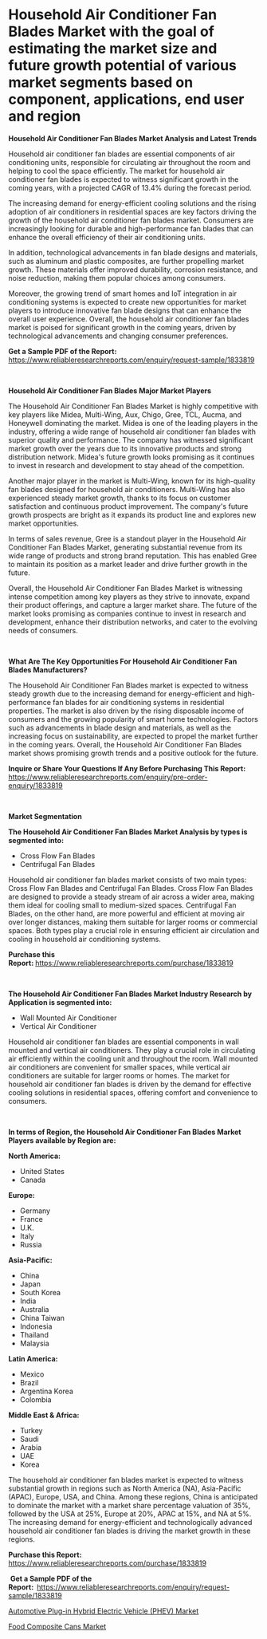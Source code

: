 <p><h1>Household Air Conditioner Fan Blades Market with the goal of estimating the market size and future growth potential of various market segments based on component, applications, end user and region</h1></p><p><strong>Household Air Conditioner Fan Blades Market Analysis and Latest Trends</strong></p>
<p><p>Household air conditioner fan blades are essential components of air conditioning units, responsible for circulating air throughout the room and helping to cool the space efficiently. The market for household air conditioner fan blades is expected to witness significant growth in the coming years, with a projected CAGR of 13.4% during the forecast period. </p><p>The increasing demand for energy-efficient cooling solutions and the rising adoption of air conditioners in residential spaces are key factors driving the growth of the household air conditioner fan blades market. Consumers are increasingly looking for durable and high-performance fan blades that can enhance the overall efficiency of their air conditioning units.</p><p>In addition, technological advancements in fan blade designs and materials, such as aluminum and plastic composites, are further propelling market growth. These materials offer improved durability, corrosion resistance, and noise reduction, making them popular choices among consumers.</p><p>Moreover, the growing trend of smart homes and IoT integration in air conditioning systems is expected to create new opportunities for market players to introduce innovative fan blade designs that can enhance the overall user experience. Overall, the household air conditioner fan blades market is poised for significant growth in the coming years, driven by technological advancements and changing consumer preferences.</p></p>
<p><strong>Get a Sample PDF of the Report:&nbsp;</strong> <a href="https://www.reliableresearchreports.com/enquiry/request-sample/1833819">https://www.reliableresearchreports.com/enquiry/request-sample/1833819</a></p>
<p>&nbsp;</p>
<p><strong>Household Air Conditioner Fan Blades Major Market Players</strong></p>
<p><p>The Household Air Conditioner Fan Blades Market is highly competitive with key players like Midea, Multi-Wing, Aux, Chigo, Gree, TCL, Aucma, and Honeywell dominating the market. Midea is one of the leading players in the industry, offering a wide range of household air conditioner fan blades with superior quality and performance. The company has witnessed significant market growth over the years due to its innovative products and strong distribution network. Midea's future growth looks promising as it continues to invest in research and development to stay ahead of the competition.</p><p>Another major player in the market is Multi-Wing, known for its high-quality fan blades designed for household air conditioners. Multi-Wing has also experienced steady market growth, thanks to its focus on customer satisfaction and continuous product improvement. The company's future growth prospects are bright as it expands its product line and explores new market opportunities.</p><p>In terms of sales revenue, Gree is a standout player in the Household Air Conditioner Fan Blades Market, generating substantial revenue from its wide range of products and strong brand reputation. This has enabled Gree to maintain its position as a market leader and drive further growth in the future.</p><p>Overall, the Household Air Conditioner Fan Blades Market is witnessing intense competition among key players as they strive to innovate, expand their product offerings, and capture a larger market share. The future of the market looks promising as companies continue to invest in research and development, enhance their distribution networks, and cater to the evolving needs of consumers.</p></p>
<p>&nbsp;</p>
<p><strong>What Are The Key Opportunities For Household Air Conditioner Fan Blades Manufacturers?</strong></p>
<p><p>The Household Air Conditioner Fan Blades market is expected to witness steady growth due to the increasing demand for energy-efficient and high-performance fan blades for air conditioning systems in residential properties. The market is also driven by the rising disposable income of consumers and the growing popularity of smart home technologies. Factors such as advancements in blade design and materials, as well as the increasing focus on sustainability, are expected to propel the market further in the coming years. Overall, the Household Air Conditioner Fan Blades market shows promising growth trends and a positive outlook for the future.</p></p>
<p><strong>Inquire or Share Your Questions If Any Before Purchasing This Report:</strong> <a href="https://www.reliableresearchreports.com/enquiry/pre-order-enquiry/1833819">https://www.reliableresearchreports.com/enquiry/pre-order-enquiry/1833819</a></p>
<p>&nbsp;</p>
<p><strong>Market Segmentation</strong></p>
<p><strong>The Household Air Conditioner Fan Blades Market Analysis by types is segmented into:</strong></p>
<p><ul><li>Cross Flow Fan Blades</li><li>Centrifugal Fan Blades</li></ul></p>
<p><p>Household air conditioner fan blades market consists of two main types: Cross Flow Fan Blades and Centrifugal Fan Blades. Cross Flow Fan Blades are designed to provide a steady stream of air across a wider area, making them ideal for cooling small to medium-sized spaces. Centrifugal Fan Blades, on the other hand, are more powerful and efficient at moving air over longer distances, making them suitable for larger rooms or commercial spaces. Both types play a crucial role in ensuring efficient air circulation and cooling in household air conditioning systems.</p></p>
<p><strong>Purchase this Report:&nbsp;</strong><a href="https://www.reliableresearchreports.com/purchase/1833819">https://www.reliableresearchreports.com/purchase/1833819</a></p>
<p>&nbsp;</p>
<p><strong>The Household Air Conditioner Fan Blades Market Industry Research by Application is segmented into:</strong></p>
<p><ul><li>Wall Mounted Air Conditioner</li><li>Vertical Air Conditioner</li></ul></p>
<p><p>Household air conditioner fan blades are essential components in wall mounted and vertical air conditioners. They play a crucial role in circulating air efficiently within the cooling unit and throughout the room. Wall mounted air conditioners are convenient for smaller spaces, while vertical air conditioners are suitable for larger rooms or homes. The market for household air conditioner fan blades is driven by the demand for effective cooling solutions in residential spaces, offering comfort and convenience to consumers.</p></p>
<p>&nbsp;</p>
<p><strong>In terms of Region, the Household Air Conditioner Fan Blades Market Players available by Region are:</strong></p>
<p>
    <p> <strong> North America: </strong>
        <ul>
            <li>United States</li>
            <li>Canada</li>
        </ul>
        </p> 
    <p> <strong> Europe: </strong>
        <ul>
            <li>Germany</li>
            <li>France</li>
            <li>U.K.</li>
            <li>Italy</li>
            <li>Russia</li>
        </ul>
        </p> 
    <p> <strong> Asia-Pacific: </strong>
        <ul>
            <li>China</li>
            <li>Japan</li>
            <li>South Korea</li>
            <li>India</li>
            <li>Australia</li>
            <li>China Taiwan</li>
            <li>Indonesia</li>
            <li>Thailand</li>
            <li>Malaysia</li>
        </ul>
        </p> 
    <p> <strong> Latin America: </strong>
        <ul>
            <li>Mexico</li>
            <li>Brazil</li>
            <li>Argentina Korea</li>
            <li>Colombia</li>
        </ul>
        </p> 
    <p> <strong> Middle East & Africa: </strong>
        <ul>
            <li>Turkey</li>
            <li>Saudi</li>
            <li>Arabia</li>
            <li>UAE</li>
            <li>Korea</li>
        </ul>
    </p>
    </p>
<p><p>The household air conditioner fan blades market is expected to witness substantial growth in regions such as North America (NA), Asia-Pacific (APAC), Europe, USA, and China. Among these regions, China is anticipated to dominate the market with a market share percentage valuation of 35%, followed by the USA at 25%, Europe at 20%, APAC at 15%, and NA at 5%. The increasing demand for energy-efficient and technologically advanced household air conditioner fan blades is driving the market growth in these regions.</p></p>
<p><strong>Purchase this Report: </strong><a href="https://www.reliableresearchreports.com/purchase/1833819">https://www.reliableresearchreports.com/purchase/1833819</a></p>
<p>&nbsp;<strong>Get a Sample PDF of the Report:&nbsp;&nbsp;</strong><a href="https://www.reliableresearchreports.com/enquiry/request-sample/1833819">https://www.reliableresearchreports.com/enquiry/request-sample/1833819</a></p>
<p><strong></strong></p>
<p><p><a href="https://issuu.com/reportprime-2/docs/automotive-plug-in-hybrid-electric-vehicle-phev-ma">Automotive Plug-in Hybrid Electric Vehicle (PHEV) Market</a></p><p><a href="https://issuu.com/reportprime-2/docs/food-composite-cans-market-size-2030.pptx">Food Composite Cans Market</a></p></p>